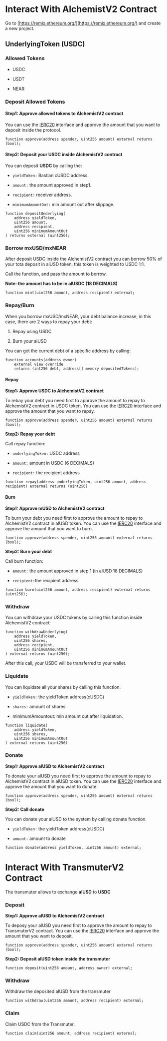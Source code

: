 # Interact With AlchemistV2 Contract

Go to [https://remix.ethereum.org/](https://remix.ethereum.org/) and create a new project.

## UnderlyingToken (USDC)

### Allowed Tokens

*   USDC
    
*   USDT
    
*   NEAR
    

### Deposit Allowed Tokens

#### Step1: Approve allowed tokens to AlchemistV2 contract

You can use the [IERC20](https://github.com/OpenZeppelin/openzeppelin-contracts/blob/master/contracts/token/ERC20/IERC20.sol) interface and approve the amount that you want to deposit inside the protocol.
```
function approve(address spender, uint256 amount) external returns (bool);
```

#### Step2: Deposit your USDC inside AlchemistV2 contract

You can deposit **USDC** by calling the:

*   `yieldToken:` Bastian cUSDC address.
    
*   `amount:` the amount approved in step1.
    
*   `recipient:` receiver address.
    
*   `minimumAmountOut:` min amount out after slippage.
    

```
function depositUnderlying(
    address yieldToken,
    uint256 amount,
    address recipient,
    uint256 minimumAmountOut
) returns external (uint256);
```

### Borrow mxUSD/mxNEAR

After deposit USDC inside the AlchemistV2 contract you can borrow 50% of your tota deposit in alUSD token, this token is weighted to USDC 1:1.

Call the function, and pass the amount to borrow.

**Note: the amount has to be in alUSDC (18 DECIMALS)**

```
function mint(uint256 amount, address recipient) external;
```

### Repay/Burn

When you borrow mxUSD/mxNEAR, your debt balance increase, in this case, there are 2 ways to repay your debt:

1.  Repay using USDC
    
2.  Burn your alUSD
    

You can get the current debt of a spécific address by calling:

```
function accounts(address owner)
    external view override
    returns (int256 debt, address[] memory depositedTokens);
```

#### Repay

**Step1: Approve USDC to AlchemistV2 contract**

To rebay your debt you need first to approve the amount to repay to AlchemistV2 contract in USDC token. You can use the [IERC20](https://github.com/OpenZeppelin/openzeppelin-contracts/blob/master/contracts/token/ERC20/IERC20.sol) interface and approve the amount that you want to repay.

```
function approve(address spender, uint256 amount) external returns (bool);
```

**Step2: Repay your debt**

Call repay function:

*   `underlyingToken:` USDC address
    
*   `amount:` amount in USDC (6 DECIMALS)
    
*   `recipient:` the recipient address
    
```
function repay(address underlyingToken, uint256 amount, address recipient) external returns (uint256)
```

#### Burn

**Step1: Approve mUSD to AlchemistV2 contract**

To burn your debt you need first to approve the amount to repay to AlchemistV2 contract in alUSD token. You can use the [IERC20](https://github.com/OpenZeppelin/openzeppelin-contracts/blob/master/contracts/token/ERC20/IERC20.sol) interface and approve the amount that you want to burn.

```
function approve(address spender, uint256 amount) external returns (bool);
```
  

**Step2: Burn your debt**

Call burn function:

*   `amount:` the amount approved in step 1 (in alUSD 18 DECIMALS)
    
*   `recipient:`​the recipient address
    
```
function burn(uint256 amount, address recipient) external returns (uint256);
```

### Withdraw

You can withdraw your USDC tokens by calling this function inside AlchemistV2 contract:
```
function withdrawUnderlying(
    address yieldToken,
    uint256 shares,
    address recipient,
    uint256 minimumAmountOut
) external returns (uint256);
```

After this call, your USDC will be transferred to your wallet.

### Liquidate

You can liquidate all your shares by calling this function:

*   `yieldToken:` the yieldToken address(cUSDC)
    
*   `shares:` amount of shares
    
*   minimumAmountout: min amount out after liquidation.
    
```
function liquidate(
    address yieldToken,
    uint256 shares,
    uint256 minimumAmountOut
) external returns (uint256)
```

### Donate

**Step1: Approve alUSD to AlchemistV2 contract**

To donate your alUSD you need first to approve the amount to repay to AlchemistV2 contract in alUSD token. You can use the [IERC20](https://github.com/OpenZeppelin/openzeppelin-contracts/blob/master/contracts/token/ERC20/IERC20.sol) interface and approve the amount that you want to donate.

```
function approve(address spender, uint256 amount) external returns (bool);
```
  
**Step2: Call donate**

You can donate your alUSD to the system by calling donate function.

*   `yieldToken:` the yieldToken address(cUSDC)
    
*   `amount:` amount to donate
    
```
function donate(address yieldToken, uint256 amount) external;
```

# Interact With TransmuterV2 Contract

The transmuter allows to exchange **alUSD** to **USDC**

### Deposit

**Step1: Approve alUSD to AlchemistV2 contract**

To deposy your alUSD you need first to approve the amount to repay to TransmuterV2 contract. You can use the [IERC20](https://github.com/OpenZeppelin/openzeppelin-contracts/blob/master/contracts/token/ERC20/IERC20.sol) interface and approve the amount that you want to deposit.

```
function approve(address spender, uint256 amount) external returns (bool);
```

**Step2: Deposit alUSD token inside the transmuter**

```
function deposit(uint256 amount, address owner) external;
```

### Withdraw

Withdraw the deposited alUSD from the transmuter

```
function withdraw(uint256 amount, address recipient) external;
```

### Claim

Claim USDC from the Transmuter.

```
function claim(uint256 amount, address recipient) external;
````

